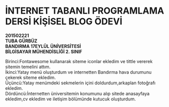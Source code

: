 # İNTERNET TABANLI PROGRAMLAMA DERSİ KİŞİSEL BLOG ÖDEVİ
**201502221 <br>TUBA GÜRBÜZ <br>  BANDIRMA 17EYLÜL ÜNİVERSİTESİ <br> BİLGİSAYAR MÜHENDİSLİĞİ  2. SINIF**

Birinci:Fontawesome kullanarak siteme iconlar ekledim ve tittle vererek sitemin temelini attım.<br>
İkinci:Yatay menü oluşturdum ve internetten Bandırma hava durumunu çekerek siteme ekledim.<br>
Üçüncü:Yatay menümdeki sekmelerin içini doldurdum,arkaplan fotoğrafı ekledim.<br>
Dördüncü:İnternetten üniversitemin konumunu alıp sitede anasayfaya ekledim,cv ekledim ve iletişim bölümünde kutucuk oluşturdum.
